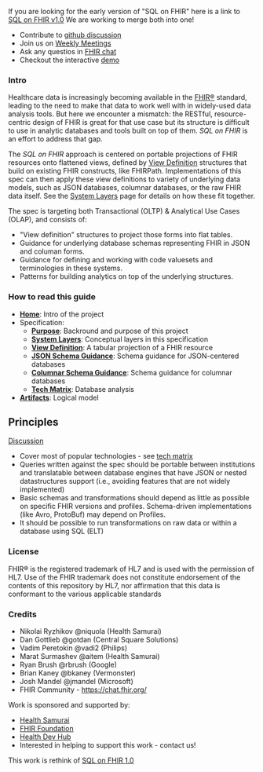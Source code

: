 If you are looking for the early version of "SQL on FHIR" 
here is a link to [SQL on FHIR v1.0](https://github.com/FHIR/sql-on-fhir-archived)
We are working to merge both into one!

* Contribute to [github discussion](https://github.com/FHIR/sql-on-fhir-v2/discussions)
* Join us on [Weekly Meetings](https://us02web.zoom.us/meeting/register/tZApd-CgqzIiGdI163Q23yc6wihcfswAWBmO)
* Ask any questios in [FHIR chat](https://chat.fhir.org/#narrow/stream/179219-analytics-on-FHIR)
* Checkout the interactive [demo](http://142.132.196.32:7777/#/console)

### Intro
Healthcare data is increasingly becoming available in the [FHIR®](https://hl7.org/fhir)
standard, leading to the need to make that data to work well with in widely-used data
analysis tools. But here we encounter a mismatch: the RESTful, resource-centric
design of FHIR is great for that use case but its structure is difficult to use
in analytic databases and tools built on top of them. *SQL on FHIR* is an effort to
address that gap.

The *SQL on FHIR* approach is centered on portable projections of FHIR resources onto
flattened views, defined by [View Definition](view-definition.html) structures
that build on existing FHIR constructs, like FHIRPath. Implementations of this spec can
then apply these view definitions to variety of underlying data models, such as
JSON databases, columnar databases, or the raw FHIR data itself. See the
[System Layers](layers.html) page for details on
how these fit together.

The spec is targeting both Transactional (OLTP) & Analytical Use Cases (OLAP),
and consists of:

* "View definition" structures to project those forms into flat tables.
* Guidance for underlying database schemas representing FHIR in JSON and columan
  forms.
* Guidance for defining and working with code valuesets and terminologies in these systems.
* Patterns for building analytics on top of the underlying structures.

### How to read this guide
* **[Home](index.html)**: Intro of the project
* Specification:
  * **[Purpose](purpose.html)**: Backround and purpose of this project
  * **[System Layers](layers.html)**: Conceptual layers in this specification
  * **[View Definition](view-definition.html)**: A tabular projection of a FHIR resource
  * **[JSON Schema Guidance](json_schema_guidance.html)**: Schema guidance for JSON-centered
    databases
  * **[Columnar Schema Guidance](columnar_schema_guidance.html)**: Schema guidance for columnar databases
  * **[Tech Matrix](tech-matrix.html)**: Database analysis
* **[Artifacts](artifacts.html)**: Logical model

## Principles 

[Discussion](https://github.com/FHIR/sql-on-fhir-v2/discussions/44)

- Cover most of popular technologies - see [tech matrix](https://github.com/FHIR/sql-on-fhir-v2/blob/master/tech-matrix.md)
- Queries written against the spec should be portable between institutions and
  translatable between database engines that have JSON  or nested datastructures support (i.e., avoiding features that are not widely implemented)
- Basic schemas and transformations should depend as little as possible on specific FHIR versions and profiles. Schema-driven implementations (like Avro, ProtoBuf) may depend on Profiles.
- It should be possible to run transformations on raw data or within a database using SQL (ELT)

### License

FHIR® is the registered trademark of HL7 and is used with the permission of HL7. Use of the FHIR trademark does not constitute endorsement of the contents of this repository by HL7, nor affirmation that this data is conformant to the various applicable standards

### Credits

* Nikolai Ryzhikov @niquola (Health Samurai)
* Dan Gottlieb @gotdan (Central Square Solutions)
* Vadim Peretokin @vadi2 (Philips)
* Marat Surmashev @aitem (Health Samurai)
* Ryan Brush @rbrush (Google)
* Brian Kaney @bkaney (Vermonster)
* Josh Mandel @jmandel (Microsoft)
* FHIR Community - https://chat.fhir.org/

Work is sponsored and supported by:
* [Health Samurai](https://www.health-samurai.io/)
* [FHIR Foundation](https://fhir.org/)
* [Health Dev Hub](https://www.healthdevhub.com/)
* Interested in helping to support this work - contact us!


This work is rethink of [SQL on FHIR 1.0](https://github.com/FHIR/sql-on-fhir/blob/master/sql-on-fhir.md)
